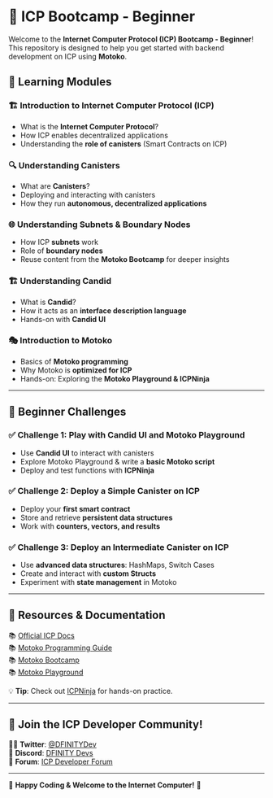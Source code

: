 # 🚀 ICP Bootcamp - Beginner

Welcome to the **Internet Computer Protocol (ICP) Bootcamp - Beginner**! This repository is designed to help you get started with backend development on ICP using **Motoko**.

## 📖 Learning Modules

### 🏗️ **Introduction to Internet Computer Protocol (ICP)**
- What is the **Internet Computer Protocol**?
- How ICP enables decentralized applications
- Understanding the **role of canisters** (Smart Contracts on ICP)

### 🔍 **Understanding Canisters**
- What are **Canisters**?
- Deploying and interacting with canisters
- How they run **autonomous, decentralized applications**

### 🌐 **Understanding Subnets & Boundary Nodes**
- How ICP **subnets** work
- Role of **boundary nodes**
- Reuse content from the **Motoko Bootcamp** for deeper insights

### 🏗️ **Understanding Candid**
- What is **Candid**?
- How it acts as an **interface description language**
- Hands-on with **Candid UI**

### 🎭 **Introduction to Motoko**
- Basics of **Motoko programming**
- Why Motoko is **optimized for ICP**
- Hands-on: Exploring the **Motoko Playground & ICPNinja**

---

## 🎯 Beginner Challenges

### ✅ **Challenge 1: Play with Candid UI and Motoko Playground**
- Use **Candid UI** to interact with canisters
- Explore Motoko Playground & write a **basic Motoko script**
- Deploy and test functions with **ICPNinja**

### ✅ **Challenge 2: Deploy a Simple Canister on ICP**
- Deploy your **first smart contract**
- Store and retrieve **persistent data structures**
- Work with **counters, vectors, and results**

### ✅ **Challenge 3: Deploy an Intermediate Canister on ICP**
- Use **advanced data structures**: HashMaps, Switch Cases
- Create and interact with **custom Structs**
- Experiment with **state management** in Motoko

---

## 🔗 Resources & Documentation
📚 [Official ICP Docs](https://internetcomputer.org/docs)  
📚 [Motoko Programming Guide](https://sdk.dfinity.org/docs/language-guide/motoko.html)  
📚 [Motoko Bootcamp](https://www.motokobootcamp.com/)  
📚 [Motoko Playground](https://m7sm4-2iaaa-aaaab-qabra-cai.raw.ic0.app/)  

💡 **Tip**: Check out [ICPNinja](https://icp.ninja/) for hands-on practice.

---

## 🤝 Join the ICP Developer Community!
👨‍💻 **Twitter**: [@DFINITYDev](https://x.com/DFINITYDev)  
📢 **Discord**: [DFINITY Devs](https://discord.gg/BemnUc6Rjf)  
💬 **Forum**: [ICP Developer Forum](https://forum.dfinity.org/)  

---

🚀 **Happy Coding & Welcome to the Internet Computer!** 🚀

